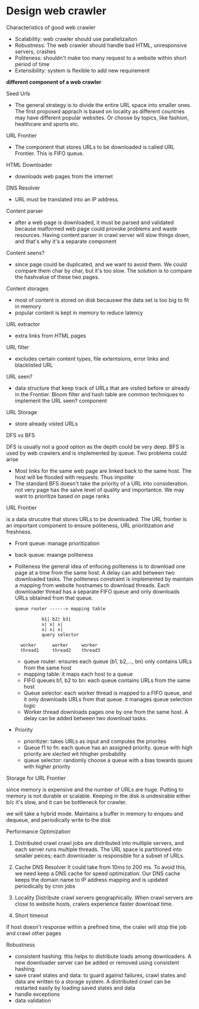 # Design web crawler

Characteristics of good web crawler

- Scalability: web crawler should use parallelizaiton
- Robustness: The web crawler should handle bad HTML, unresponsive servers, crashes
- Politeness: shouldn't make too many request to a website within short period of time
- Extensibility: system is flexible to add new requirement

**different component of a web crawler**

Seed Urls

- The general strategy is to divide the entire URL space into smaller ones. The first proposed apprach is based on locality as different countries may have different popular websites. Or choose by topics, like fashion, healthcare and sports etc.

URL Frontier

- The component that stores URLs to be downloaded is called URL Frontier. This is FIFO queue.

HTML Downloader

- downloads web pages from the internet

DNS Resolver

- URL must be translated into an IP address.

Content parser

- after a web page is downloaded, it must be parsed and validated because malformed web page could provoke problems and waste resources. Having content parser in crawl server will slow things down, and that's why it's a separate component

Content seens?

- since page could be duplicated, and we want to avoid them. We could compare them char by char, but it's too slow. The solution is to compare the hashvalue of these two pages.

Content storages

- most of content is stored on disk becauswe the data set is too big to fit in memory
- popular content is kept in memory to reduce latency

URL extractor

- extra links from HTML pages

URL filter

- excludes certain content types, file extentsions, error links and blacklisted URL

URL seen?

- data structure that keep track of URLs that are visited before or already in the Frontier. Bloom filter and hash table are common techniques to implement the URL seen? component

URL Storage

- store already visted URLs

DFS vs BFS

DFS is usually not a good option as the depth could be very deep.
BFS is used by web crawlers and is implemented by queue. Two problems could arise

- Most links for the same web page are linked back to the same host. The host will be flooded with requests. Thus impolite
- The standard BFS doesn't take the priority of a URL into consideration. not very page has the salve level of quality and importantce. We may want to prioritize based on page ranks

URL Frontier

is a data strucutre that stores URLs to be downloaded. The URL frontier is an important component to ensure politeness, URL prioritization and freshness.

- Front queue: manage prioritization
- back queue: maange politeness

- Politeness
  the general idea of enfocing politeness is to download one page at a time from the same host. A delay can add between two downloaded tasks. The politeness constraint is implemented by maintain a mapping from website hostnames to download threads. Each downloader thread has a separate FIFO queue and only downloads URLs obtained from that queue.

  ```
  queue router ------> mapping table

            b1| b2| b3|
            x| x| x|
            x| x| x|
            query selector

    worker      worker     worker
    thread1     thread2    thread3
  ```

  - queue router: ensures each queue (b1, b2,..., bn) only contains URLs from the same host
  - mapping table: it maps each host to a queue
  - FIFO queues b1, b2 to bn: each queue contains URLs from the same host
  - Queue selector: each worker thread is mapped to a FIFO queue, and it only downloads URLs from that queue. it manages queue selection logic
  - Worker thread downloads pages one by one from the same host. A delay can be added between two download tasks.

- Priority
  - prioritizer: takes URLs as input and computes the priorites
  - Queue f1 to fn: each queue has an assigned priority. queue with high priority are slected wit hhigher probability
  - queue selector: randomly choose a queue with a bias towards quues with higher priority

Storage for URL Frontier

since memory is expensive and the number of URLs are huge. Putting to memory is not durable or scalable. Keeping in the disk is undesirable either b/c it's slow, and it can be bottleneck for crawler.

we will take a hybrid mode. Maintains a buffer in memory to enqueu and dequeue, and periodically write to the disk

Performance Optimization

1. Distributed crawl
   crawl jobs are distributed into multiple servers, and each server runs multiple threads. The URL space is partitioned into smaller peices; each downloader is responsible for a subset of URLs.

2. Cache DNS Resolver
   It could take from 10ms to 200 ms. To avoid this, we need keep a DNS cache for speed optimization. Our DNS cache keeps the domain name to IP address mapping and is updated periodically by cron jobs

3. Locality
   Distribute crawl servers geographically. When crawl servers are close to website hosts, cralers experience faster download time.

4. Short timeout

If host doesn't response within a prefined time, the craler will stop the job and crawl other pages

Robustness

- consistent hashing: this helps to distribute loads among downloaders. A new downloader server can be added or removed using consistent hashing.
- save crawl states and data: to guard against failures, crawl states and data are written to a storage system. A distributed crawl can be restarted easily by loading saved states and data
- handle exceptions
- data validation
